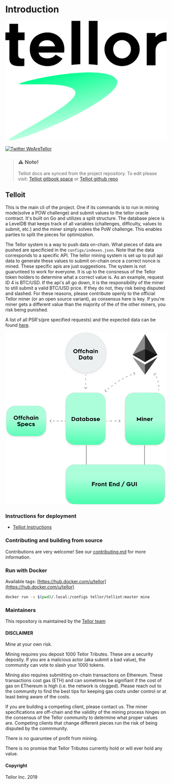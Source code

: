 # Introduction

[![tellor.io](../.gitbook/assets/Tellor.png)](https://www.tellor.io/)

[![Twitter WeAreTellor](https://img.shields.io/twitter/url/http/shields.io.svg?style=social)](https://twitter.com/WeAreTellor)

> ### ⚠️ Note!
>
> Telliot docs are synced from the project repository. To edit please visit: [Telliot gitbook space](https://app.gitbook.com/@tellor-2/s/telliot/) or [Telliot github repo](https://github.com/tellor-io/telliot/tree/master/docs)

## Telloit

This is the main cli of the project. One if its commands is to run in mining mode\(solve a POW challenge\) and submit values to the tellor oracle contract. It's built on Go and utilizes a split structure. The database piece is a LevelDB that keeps track of all variables \(challenges, difficulty, values to submit, etc.\) and the miner simply solves the PoW challenge. This enables parties to split the pieces for optimization.

The Tellor system is a way to push data on-chain. What pieces of data are pushed are specificied in the `configs/indexes.json`. Note that the data corresponds to a specific API. The tellor mining system is set up to pull api data to generate these values to submit on-chain once a correct nonce is mined. These specific apis are just suggestions. The system is not guarunteed to work for everyone. It is up to the consnesus of the Tellor token holders to determine what a correct value is. As an example, request ID 4 is BTC/USD. If the api's all go down, it is the responsibility of the miner to still submit a valid BTC/USD price. If they do not, they risk being disputed and slashed. For these reasons, please contribute openly to the official Tellor miner \(or an open source variant\), as consensus here is key. If you're miner gets a different value than the majority of the of the other miners, you risk being punished.

A list of all PSR's\(pre specified requests\) and the expected data can be found [here](https://github.com/tellor-io/telliot/blob/master/pkg/tracker/psrs.go).

![MinerSpecs](../.gitbook/assets/minerspecs.png)

### Instructions for deployment

* [Telliot Instructions](setup-and-usage.md)

### Contributing and building from source

Contributions are very welcome! See our [contributing.md](contributing.md) for more information.

### Run with Docker

Available tags: [https://hub.docker.com/u/tellor](https://hub.docker.com/u/tellor)

```bash
docker run -v $(pwd)/.local:/configs tellor/telliot:master mine
```

### Maintainers

This repository is maintained by the [Tellor team](https://github.com/orgs/tellor-io/people)

#### DISCLAIMER

Mine at your own risk.

Mining requires you deposit 1000 Tellor Tributes. These are a security deposity. If you are a malicious actor \(aka submit a bad value\), the community can vote to slash your 1000 tokens.

Mining also requires submitting on-chain transactions on Ethereum. These transactions cost gas \(ETH\) and can sometimes be signifiant if the cost of gas on EThereum is high \(i.e. the network is clogged\). Please reach out to the community to find the best tips for keeping gas costs under control or at least being aware of the costs.

If you are building a competing client, please contact us. The miner specifications are off-chain and the validity of the mining process hinges on the consensus of the Tellor community to determine what proper values are. Competing clients that change different pieces run the risk of being disputed by the commmunity.

There is no guaruntee of profit from mining.

There is no promise that Tellor Tributes currently hold or will ever hold any value.

#### Copyright

Tellor Inc. 2019

